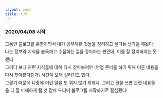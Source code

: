 ```yaml
---
layout: post
title: 시작
---
```


### 2020/04/08 시작

<div style="font-size: 0.9rem; font-weight:300; line-height: 1.6rem;">
그동안 블로그를 운영하면서 내가 공부해온 것들을 정리하고 싶다는 생각을 해왔다.<br>
나는 정보와 지식을 습득하고 수집하는 일을 좋아하는 편인데, 이를 잘 정리하지는 못했다.<br>
그러다 보니 관련 지식들에 대해 다시 찾아보려면 (면접 준비를 하기 위해 이론 내용을 다시 찾아본다던가) 시간이 오래 걸리기도 했다.<br>
그렇기 때문에 나중에 이런 일을 또 겪지 않기 위해서, 그리고 글을 쓰면 관련 내용들을 더 잘 이해하게 될 것 같아 드디어 블로그를 시작하기로 결심했다!<br>
</div>
